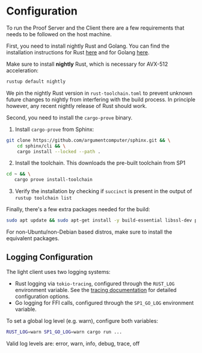 # Configuration

To run the Proof Server and the Client there are a few requirements that needs to be followed on the host machine.

First, you need to install nightly Rust and Golang. You can find the installation instructions for
Rust [here](https://www.rust-lang.org/tools/install) and for Golang [here](https://golang.org/doc/install).

Make sure to install **nightly** Rust, which is necessary for AVX-512 acceleration:

```bash
rustup default nightly
```

We pin the nightly Rust version in `rust-toolchain.toml` to prevent unknown future changes
to nightly from interfering with the build process. In principle however, any recent nightly release of Rust should
work.

Second, you need to install the `cargo-prove` binary.

1. Install `cargo-prove` from Sphinx:

```bash
git clone https://github.com/argumentcomputer/sphinx.git && \
    cd sphinx/cli && \
    cargo install --locked --path .
```

2. Install the toolchain. This downloads the pre-built toolchain from SP1

```bash
cd ~ && \
   cargo prove install-toolchain
```

3. Verify the installation by checking if `succinct` is present in the output of `rustup toolchain list`

Finally, there's a few extra packages needed for the build:

```bash
sudo apt update && sudo apt-get install -y build-essential libssl-dev pkg-config libudev-dev cmake
```

For non-Ubuntu/non-Debian based distros, make sure to install the equivalent packages.

## Logging Configuration

The light client uses two logging systems:

- Rust logging via `tokio-tracing`, configured through the `RUST_LOG` environment variable. See the [tracing documentation](https://docs.rs/tracing-subscriber/latest/tracing_subscriber/filter/struct.EnvFilter.html) for detailed configuration options.
- Go logging for FFI calls, configured through the `SP1_GO_LOG` environment variable.

To set a global log level (e.g. warn), configure both variables:

```bash
RUST_LOG=warn SP1_GO_LOG=warn cargo run ...
```

Valid log levels are: error, warn, info, debug, trace, off